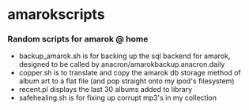 # amarokscripts
### Random scripts for amarok @ home

- backup_amarok.sh is for backing up the sql backend for amarok, designed to be called by anacron/amarokbackup.anacron.daily
- copper.sh is to translate and copy the amarok db storage method of album art to a flat file (and pop straight onto my ipod's filesystem)
- recent.pl displays the last 30 albums added to library
- safehealing.sh is for fixing up corrupt mp3's in my collection
